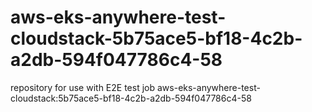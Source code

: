 # aws-eks-anywhere-test-cloudstack-5b75ace5-bf18-4c2b-a2db-594f047786c4-58
repository for use with E2E test job aws-eks-anywhere-test-cloudstack:5b75ace5-bf18-4c2b-a2db-594f047786c4-58

